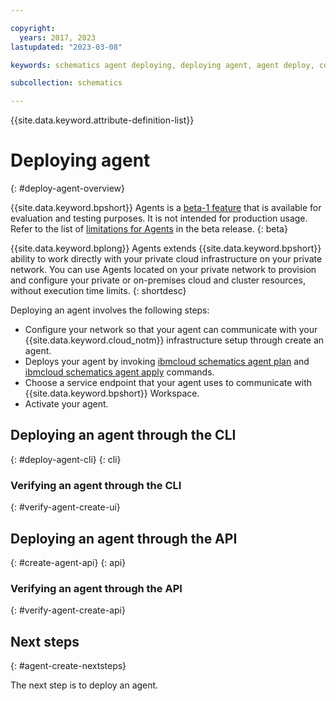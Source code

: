 ```yaml
---

copyright:
  years: 2017, 2023
lastupdated: "2023-03-08"

keywords: schematics agent deploying, deploying agent, agent deploy, command-line, api, ui

subcollection: schematics

---
```


{{site.data.keyword.attribute-definition-list}}

# Deploying agent
{: #deploy-agent-overview}

{{site.data.keyword.bpshort}} Agents is a [beta-1 feature](/docs/schematics?topic=schematics-agent-beta-limitations) that is available for evaluation and testing purposes. It is not intended for production usage. Refer to the list of [limitations for Agents](/docs/schematics?topic=schematics-agent-beta-limitations#sc-agent-beta-limitation) in the beta release.
{: beta}

{{site.data.keyword.bplong}} Agents extends {{site.data.keyword.bpshort}} ability to work directly with your private cloud infrastructure on your private network. You can use Agents located on your private network to provision and configure your private or on-premises cloud and cluster resources, without execution time limits.
{: shortdesc}

Deploying an agent involves the following steps:

- Configure your network so that your agent can communicate with your {{site.data.keyword.cloud_notm}} infrastructure setup through create an agent.
- Deploys your agent by invoking [ibmcloud schematics agent plan](/docs/schematics?topic=schematics-schematics-cli-reference#schematics-agent-plan) and [ibmcloud schematics agent apply](/docs/schematics?topic=schematics-schematics-cli-reference#schematics-agent-apply) commands.
- Choose a service endpoint that your agent uses to communicate with {{site.data.keyword.bpshort}} Workspace.
- Activate your agent.

## Deploying an agent through the CLI 
{: #deploy-agent-cli}
{: cli}


### Verifying an agent through the CLI
{: #verify-agent-create-ui}

## Deploying an agent through the API
{: #create-agent-api}
{: api}



### Verifying an agent through the API
{: #verify-agent-create-api}

## Next steps
{: #agent-create-nextsteps}

The next step is to deploy an agent.
